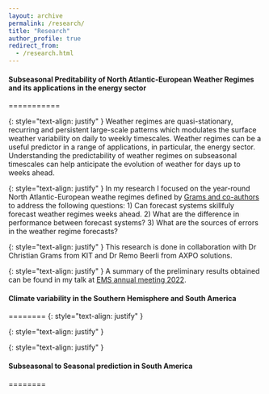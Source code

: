```yaml
---
layout: archive
permalink: /research/
title: "Research"
author_profile: true
redirect_from: 
  - /research.html
---
```

#### Subseasonal Preditability of North Atlantic-European Weather Regimes and its applications in the energy sector
===========

{: style="text-align: justify" }
Weather regimes are quasi-stationary, recurring and persistent large-scale patterns which modulates the surface weather variability on daily to weekly timescales. Weather regimes can be a useful predictor in a range of applications, in particular, the energy sector. Understanding the predictability of weather regimes on subseasonal timescales can help anticipate the evolution of weather for days up to weeks ahead.

{: style="text-align: justify" }
In my research I focused on the year-round North Atlantic-European weathe regimes defined by [Grams and co-authors](https://www.nature.com/articles/nclimate3338) to address the following questions: 1) Can forecast systems skillfuly forecast weather regimes weeks ahead. 2) What are the difference in performance between forecast systems? 3) What are the sources of errors in the weather regime forecasts?

 
{: style="text-align: justify" }
This research is done in collaboration with Dr Christian Grams from KIT and Dr Remo Beerli from AXPO solutions.

{: style="text-align: justify" }
A summary of the preliminary results obtained can be found in my talk at [EMS annual meeting 2022](https://meetingorganizer.copernicus.org/EMS2022/EMS2022-156.html).


#### Climate variability in the Southern Hemisphere and South America
========
{: style="text-align: justify" }

{: style="text-align: justify" }

{: style="text-align: justify" }

#### Subseasonal to Seasonal prediction in South America
========

